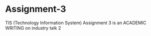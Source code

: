 # Assignment-3
TIS (Technology Information System)
Assignment 3 is an ACADEMIC WRITING on industry talk 2 

